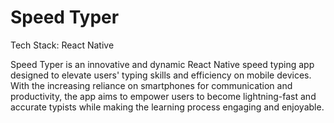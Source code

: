 # Speed Typer

Tech Stack: React Native

Speed Typer is an innovative and dynamic React Native speed typing app designed to elevate users' typing skills and efficiency on mobile devices. With the increasing reliance on smartphones for communication and productivity, the app aims to empower users to become lightning-fast and accurate typists while making the learning process engaging and enjoyable.
